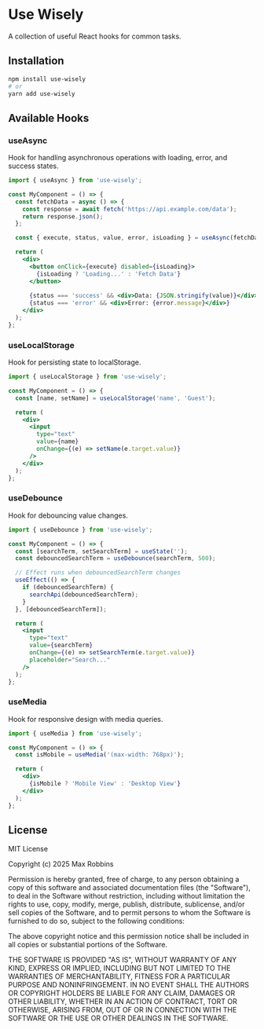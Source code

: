 # Use Wisely

A collection of useful React hooks for common tasks.

## Installation

```bash
npm install use-wisely
# or
yarn add use-wisely
```

## Available Hooks

### useAsync

Hook for handling asynchronous operations with loading, error, and success states.

```jsx
import { useAsync } from 'use-wisely';

const MyComponent = () => {
  const fetchData = async () => {
    const response = await fetch('https://api.example.com/data');
    return response.json();
  };

  const { execute, status, value, error, isLoading } = useAsync(fetchData);

  return (
    <div>
      <button onClick={execute} disabled={isLoading}>
        {isLoading ? 'Loading...' : 'Fetch Data'}
      </button>
      
      {status === 'success' && <div>Data: {JSON.stringify(value)}</div>}
      {status === 'error' && <div>Error: {error.message}</div>}
    </div>
  );
};
```

### useLocalStorage

Hook for persisting state to localStorage.

```jsx
import { useLocalStorage } from 'use-wisely';

const MyComponent = () => {
  const [name, setName] = useLocalStorage('name', 'Guest');

  return (
    <div>
      <input
        type="text"
        value={name}
        onChange={(e) => setName(e.target.value)}
      />
    </div>
  );
};
```

### useDebounce

Hook for debouncing value changes.

```jsx
import { useDebounce } from 'use-wisely';

const MyComponent = () => {
  const [searchTerm, setSearchTerm] = useState('');
  const debouncedSearchTerm = useDebounce(searchTerm, 500);

  // Effect runs when debouncedSearchTerm changes
  useEffect(() => {
    if (debouncedSearchTerm) {
      searchApi(debouncedSearchTerm);
    }
  }, [debouncedSearchTerm]);

  return (
    <input
      type="text"
      value={searchTerm}
      onChange={(e) => setSearchTerm(e.target.value)}
      placeholder="Search..."
    />
  );
};
```

### useMedia

Hook for responsive design with media queries.

```jsx
import { useMedia } from 'use-wisely';

const MyComponent = () => {
  const isMobile = useMedia('(max-width: 768px)');

  return (
    <div>
      {isMobile ? 'Mobile View' : 'Desktop View'}
    </div>
  );
};
```

## License

MIT License

Copyright (c) 2025 Max Robbins

Permission is hereby granted, free of charge, to any person obtaining a copy
of this software and associated documentation files (the "Software"), to deal
in the Software without restriction, including without limitation the rights
to use, copy, modify, merge, publish, distribute, sublicense, and/or sell
copies of the Software, and to permit persons to whom the Software is
furnished to do so, subject to the following conditions:

The above copyright notice and this permission notice shall be included in all
copies or substantial portions of the Software.

THE SOFTWARE IS PROVIDED "AS IS", WITHOUT WARRANTY OF ANY KIND, EXPRESS OR
IMPLIED, INCLUDING BUT NOT LIMITED TO THE WARRANTIES OF MERCHANTABILITY,
FITNESS FOR A PARTICULAR PURPOSE AND NONINFRINGEMENT. IN NO EVENT SHALL THE
AUTHORS OR COPYRIGHT HOLDERS BE LIABLE FOR ANY CLAIM, DAMAGES OR OTHER
LIABILITY, WHETHER IN AN ACTION OF CONTRACT, TORT OR OTHERWISE, ARISING FROM,
OUT OF OR IN CONNECTION WITH THE SOFTWARE OR THE USE OR OTHER DEALINGS IN THE
SOFTWARE.
